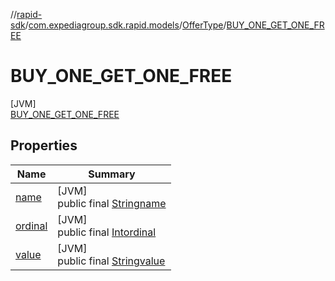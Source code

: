 //[rapid-sdk](../../../../index.md)/[com.expediagroup.sdk.rapid.models](../../index.md)/[OfferType](../index.md)/[BUY_ONE_GET_ONE_FREE](index.md)

# BUY_ONE_GET_ONE_FREE

[JVM]\
[BUY_ONE_GET_ONE_FREE](index.md)

## Properties

| Name | Summary |
|---|---|
| [name](../../-unavailable-reason/-code/-n-o_-i-n-v-e-n-t-o-r-y_-a-v-a-i-l-a-b-l-e/index.md#-372974862%2FProperties%2F700308213) | [JVM]<br>public final [String](https://kotlinlang.org/api/latest/jvm/stdlib/kotlin/-string/index.html)[name](../../-unavailable-reason/-code/-n-o_-i-n-v-e-n-t-o-r-y_-a-v-a-i-l-a-b-l-e/index.md#-372974862%2FProperties%2F700308213) |
| [ordinal](../../-unavailable-reason/-code/-n-o_-i-n-v-e-n-t-o-r-y_-a-v-a-i-l-a-b-l-e/index.md#-739389684%2FProperties%2F700308213) | [JVM]<br>public final [Int](https://kotlinlang.org/api/latest/jvm/stdlib/kotlin/-int/index.html)[ordinal](../../-unavailable-reason/-code/-n-o_-i-n-v-e-n-t-o-r-y_-a-v-a-i-l-a-b-l-e/index.md#-739389684%2FProperties%2F700308213) |
| [value](../-v-o-u-c-h-e-r/index.md#2013159854%2FProperties%2F700308213) | [JVM]<br>public final [String](https://kotlinlang.org/api/latest/jvm/stdlib/kotlin/-string/index.html)[value](../-v-o-u-c-h-e-r/index.md#2013159854%2FProperties%2F700308213) |
